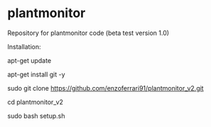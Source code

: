 # plantmonitor

Repository for plantmonitor code
(beta test version 1.0)

Installation:

apt-get update

apt-get install git -y

sudo git clone https://github.com/enzoferrari91/plantmonitor_v2.git

cd plantmonitor_v2

sudo bash setup.sh
